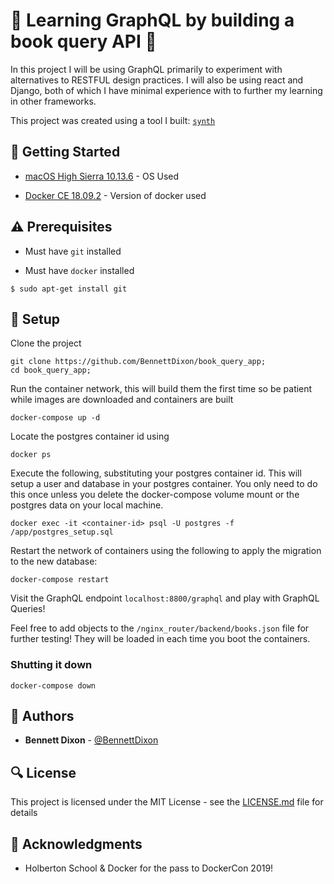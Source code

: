 # :shell: Learning GraphQL by building a book query API :shell:

In this project I will be using GraphQL primarily to experiment with alternatives to RESTFUL design practices. I will also be using react and Django, both of which I have minimal experience with to further my learning in other frameworks.

This project was created using a tool I built: [`synth`](https://github.com/bennettdixon/synth)

## :running: Getting Started

- [macOS High Sierra 10.13.6](https://apple.com) - OS Used

- [Docker CE 18.09.2](https://blog.docker.com/2018/11/introducing-docker-engine-18-09/) - Version of docker used

## :warning: Prerequisites

- Must have `git` installed

- Must have `docker` installed

```
$ sudo apt-get install git
```

## :wrench: Setup

Clone the project

```
git clone https://github.com/BennettDixon/book_query_app;
cd book_query_app;
```

Run the container network, this will build them the first time so be patient while images are downloaded and containers are built

```
docker-compose up -d
```

Locate the postgres container id using

```
docker ps
```

Execute the following, substituting your postgres container id. This will setup a user and database in your postgres container. You only need to do this once unless you delete the docker-compose volume mount or the postgres data on your local machine.

```
docker exec -it <container-id> psql -U postgres -f /app/postgres_setup.sql
```

Restart the network of containers using the following to apply the migration to the new database:

```
docker-compose restart
```

Visit the GraphQL endpoint `localhost:8800/graphql` and play with GraphQL Queries!

Feel free to add objects to the `/nginx_router/backend/books.json` file for further testing! They will be loaded in each time you boot the containers.

### Shutting it down

```
docker-compose down
```

## :blue_book: Authors

- **Bennett Dixon** - [@BennettDixon](https://github.com/BennettDixon)

## :mag: License

This project is licensed under the MIT License - see the [LICENSE.md](https://github.com/BennettDixon/book_query_app/LICENSE.md) file for details

## :mega: Acknowledgments

- Holberton School & Docker for the pass to DockerCon 2019!
